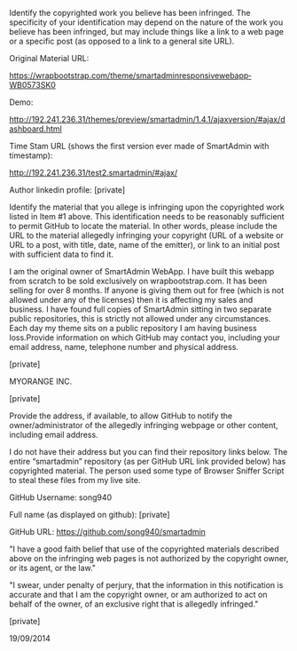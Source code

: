 Identify the copyrighted work you believe has been infringed. The specificity of your identification
may depend on the nature of the work you believe has been infringed, but may include things like
a link to a web page or a specific post (as opposed to a link to a general site URL).

Original Material URL:

https://wrapbootstrap.com/theme/smartadmin­responsive­webapp­WB0573SK0

Demo:

http://192.241.236.31/themes/preview/smartadmin/1.4.1/ajaxversion/#ajax/dashboard.html

Time Stam URL (shows the first version ever made of SmartAdmin with timestamp):

http://192.241.236.31/test2.smartadmin/#ajax/

Author linkedin profile: [private]

Identify the material that you allege is infringing upon the copyrighted work listed in Item #1
above. This identification needs to be reasonably sufficient to permit GitHub to locate the
material. In other words, please include the URL to the material allegedly infringing your
copyright (URL of a website or URL to a post, with title, date, name of the emitter), or link to an
initial post with sufficient data to find it.

I am the original owner of SmartAdmin WebApp. I have built this webapp from scratch to be sold
exclusively on wrapbootstrap.com. It has been selling for over 8 months. If anyone is giving them
out for free (which is not allowed under any of the licenses) then it is affecting my sales and
business. I have found full copies of SmartAdmin sitting in two separate public repositories, this
is strictly not allowed under any circumstances. Each day my theme sits on a public repository I
am having business loss.Provide information on which GitHub may contact you, including your email address, name,
telephone number and physical address.

[private] 

MYORANGE INC.

[private]

Provide the address, if available, to allow GitHub to notify the owner/administrator of the
allegedly infringing webpage or other content, including email address.

I do not have their address but you can find their repository links below. The entire “smartadmin”
repository (as per GitHub URL link provided below) has copyrighted material. The person used
some type of Browser Sniffer Script to steal these files from my live site.

GitHub Username: song940

Full name (as displayed on github): [private]

GitHub URL: https://github.com/song940/smartadmin

"I have a good faith belief that use of the copyrighted materials described above on the infringing
web pages is not authorized by the copyright owner, or its agent, or the law."

"I swear, under penalty of perjury, that the information in this notification is accurate and that I am
the copyright owner, or am authorized to act on behalf of the owner, of an exclusive right that is
allegedly infringed."

[private]

19/09/2014
